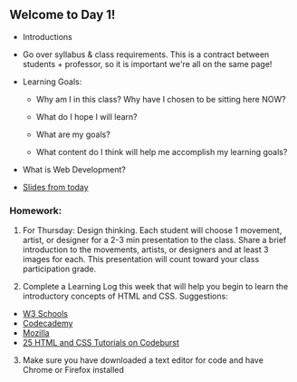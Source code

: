 ## Welcome to Day 1!

* Introductions

* Go over syllabus & class requirements. This is a contract between students + professor, so it is important we're all on the same page!

* Learning Goals:
  * Why am I in this class? Why have I chosen to be sitting here NOW?
  
  * What do I hope I will learn?

  * What are my goals?
  
  * What content do I think will help me accomplish my learning goals?
  
* What is Web Development?

* [Slides from today](https://docs.google.com/presentation/d/1sRazuPZElYGiqba27h_1Qe84bgsnclV5YZjQBtSV1ic/edit?usp=sharing)
  

### Homework: 

1. For Thursday: Design thinking. Each student will choose 1 movement, artist, or designer for a 2-3 min presentation to the class. Share a brief introduction to the movements, artists, or designers and at least 3 images for each. This presentation will count toward your class participation grade.

2. Complete a Learning Log this week that will help you begin to learn the introductory concepts of HTML and CSS. Suggestions:
 * [W3 Schools](https://www.w3schools.com/html/)
 * [Codecademy](https://www.codecademy.com/learn/learn-html)
 * [Mozilla](https://developer.mozilla.org/en-US/docs/Learn/HTML)
 * [25 HTML and CSS Tutorials on Codeburst](https://codeburst.io/25-html-css-tutorials-6a864f387185)
 
 3. Make sure you have downloaded a text editor for code and have Chrome or Firefox installed



